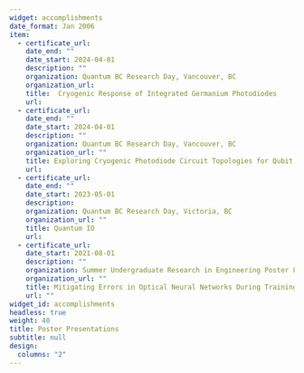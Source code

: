 ```yaml
---
widget: accomplishments
date_format: Jan 2006
item:
  - certificate_url:
    date_end: ""
    date_start: 2024-04-01
    description: ""
    organization: Quantum BC Research Day, Vancouver, BC
    organization_url: 
    title:  Cryogenic Response of Integrated Germanium Photodiodes
    url: 
  - certificate_url: 
    date_end: ""
    date_start: 2024-04-01
    description: ""
    organization: Quantum BC Research Day, Vancouver, BC
    organization_url: ""
    title: Exploring Cryogenic Photodiode Circuit Topologies for Qubit Control
    url: 
  - certificate_url: 
    date_end: ""
    date_start: 2023-05-01
    description: 
    organization: Quantum BC Research Day, Victoria, BC
    organization_url: ""
    title: Quantum IO
    url: 
  - certificate_url: 
    date_start: 2021-08-01
    description: ""
    organization: Summer Undergraduate Research in Engineering Poster Fair, Montreal, QC
    organization_url: ""
    title: Mitigating Errors in Optical Neural Networks During Training
    url: ""
widget_id: accomplishments
headless: true
weight: 40
title: Poster Presentations
subtitle: null
design:
  columns: "2"
---
```


